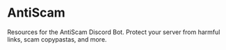 # AntiScam
Resources for the AntiScam Discord Bot. Protect your server from harmful links, scam copypastas, and more.
